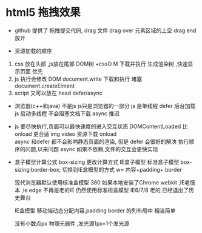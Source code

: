 # html5 拖拽效果

- github 提供了 拖拽提交代码,
drag 文件
drag over 元素区域的上空
drag end 放开

- 资源加载的顺序
1. css 放在头部 ,js放在尾部
 DOM树 +cssO M 下载并执行 生成渲染树 ,快速显示页面 
 优先
 2. js 执行会修改 DOM document.write
 下载和执行 堵塞 document.createElment
 3. script 又可以放在 head defer/async

 - 浏览器(c++和java)  不是js js只是浏览器的一部分
    js 是单线程
    defer 后台加载js 启动多线程 不会阻塞文档下载
     async 推迟
 - js 要尽快执行,页面可以最快速度的进入交互状态
 DOMContentLoaded 比 onload 更合适 img video 资源下载 onload      
 async 和defer 都不会影响静态页面的渲染, 但是 defer 会很好的解决 执行顺序的问题,以来问题
 async 如果不依赖,文件的交互会更快实现

 - 盒子模型计算公式
    box-sizing 更改计算方式 IE盒子模型     标准盒子模型
    box-sizing:border-box; 切换到IE盒模型的方式 w= 内容+padding+ border    

    现代浏览器默认使用标准盒模型
    360 如果本地安装了Chrome webkit ,IE老版本 ,ie
    edge 不再是老的IE 仍然使用标准柜盒模型
    IE6/7/8 老的,已经退出了历史舞台
    
    IE盒模型 移动端动态分配内容,padding border 的列布局中
    相当简单
    
    没有小数点px 物理元器件 ,发光源1px=1个发光源
                      